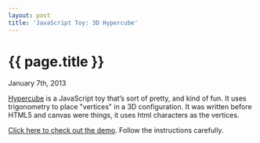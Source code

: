 ```yaml
---
layout: post
title: 'JavaScript Toy: 3D Hypercube'
---
```


{{ page.title }}
================

<p class="meta">January 7th, 2013</p>

[Hypercube](https://github.com/PeteMichaud/hypercube) is a JavaScript toy that’s sort of pretty, and kind of fun. It
uses trigonometry to place "vertices" in a 3D configuration. It was written before HTML5 and canvas were things, it uses
html characters as the vertices.

[Click here to check out the demo](http://petemichaud.github.com/hypercube). Follow the instructions carefully.


